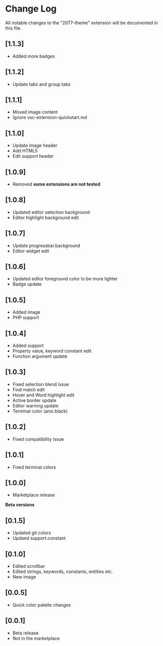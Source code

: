 # Change Log
All notable changes to the "2077-theme" extension will be documented in this file.

## [1.1.3]
- Added more badges

## [1.1.2]
- Update tabs and group tabs

## [1.1.1]
- Moved image content
- Ignore vsc-extension-quickstart.md

## [1.1.0]
- Update image header
- Add HTML5
- Edit support header

## [1.0.9]
- Removed **some extensions are not tested**

## [1.0.8]
- Updated editor selection background
- Editor highlight background edit

## [1.0.7]
- Update progressbar.background
- Editor widget edit

## [1.0.6]
- Updated editor foreground color to be more lighter
- Badge update

## [1.0.5]
- Added image
- PHP support

## [1.0.4]
- Added support
- Property value, keyword constant edit
- Function argument update

## [1.0.3]
- Fixed selection blend issue
- Find match edit
- Hover and Word highlight edit
- Active border update 
- Editor warning update
- Terminal color (ansi.black)

## [1.0.2]
- Fixed compatibility issue

## [1.0.1]
- Fixed terminal colors

## [1.0.0]
- Marketplace release

**Beta versions**

## [0.1.5]
- Updated git colors
- Updaed support.constant

## [0.1.0]
- Edited scrollbar
- Edited strings, keywords, constants, entities etc.
- New image

## [0.0.5]
- Quick color palette changes

## [0.0.1]
- Beta release
- Not in the marketplace
